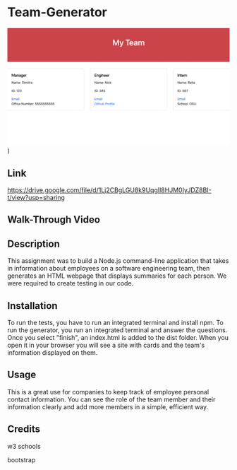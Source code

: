 # Team-Generator


![img](assets/Screen%20Shot%202022-10-03%20at%2012.47.06%20PM.png)
)

## Link

https://drive.google.com/file/d/1Lj2CBgLGU8k9UqgIl8HJM0IyJDZ8BI-t/view?usp=sharing

## Walk-Through Video




## Description

This assignment was to build a Node.js command-line application that takes in information about employees on a software engineering team, then generates an HTML webpage that displays summaries for each person. We were required to create testing in our code. 

## Installation

To run the tests, you have to run an integrated terminal and install npm. To run the generator, you run an integrated terminal and answer the questions. Once you select "finish", an index.html is added to the dist folder. When you open it in your browser you will see a site with cards and the team's information displayed on them.

## Usage

This is a great use for companies to keep track of employee personal contact information. You can see the role of the team member and their information clearly and add more members in a simple, efficient way.

## Credits

w3 schools

bootstrap

